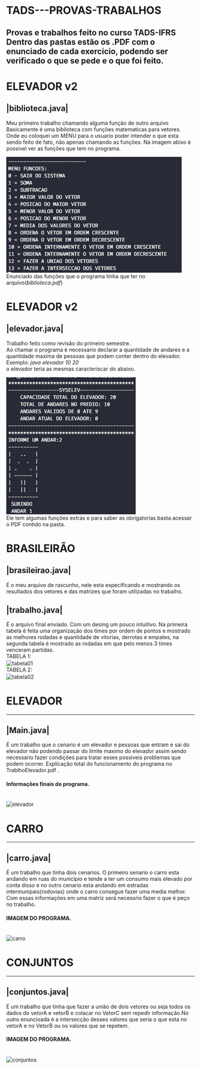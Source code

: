 # TADS---PROVAS-TRABALHOS
Provas e trabalhos feito no curso TADS-IFRS<br>
Dentro das pastas estão os .PDF com o enunciado de cada exercicio, podendo ser verificado o que se pede e o que foi feito.
-------

# ELEVADOR v2
<h2>|biblioteca.java|</h2>
Meu primeiro trabalho chamando alguma função de outro arquivo<br>
Basicamente é uma biblioteca com funções matematicas para vetores. Onde eu coloquei um MENU para o usuario poder intender o que esta sendo feito de fato, não apenas chamando as funções.
Na imagem abixo é possivel ver as funções que tem no programa.<p>
<img src="https://raw.githubusercontent.com/zPASP/ADS-----PROVAS-TRABALHOS/master/biblioteca_vetor/menu.png" align="center" alt="menu"/><br>
Enunciado das funções que o programa tinha que ter no arquivo(<i>biblioteca.pdf</i>)

# ELEVADOR v2
<h2>|elevador.java|</h2>
Trabalho feito como revisão do primeiro semestre.</br>
Ao chamar o programa é necessario declarar a quantidade de andares e a quantidade maxima de pessoas que podem conter dentro do elevador.<br>
Exemplo: <i>java elevador 10 20 </i><br>
o elevador teria as mesmas caracteriscar do abaixo.<p>
<img src="https://raw.githubusercontent.com/zPASP/ADS-----PROVAS-TRABALHOS/master/elevador%20v2/elevadorv2.png" align="center" alt="elevador02"/><br>
Ele tem algumas funções extras e para saber as obrigatorias basta acessar o PDF contido na pasta.


# BRASILEIRÃO
 
<h2>|brasileirao.java|</h2>
É o meu arquivo de rascunho, nele esta especificando e mostrando os resultados dos vetores e das matrizes que foram utilizadas no trabalho.
<h2>|trabalho.java|</h2>
É o arquivo final enviado. Com um desing um pouco intuitivo. Na primeira tabela é feita uma organização dos times por ordem de pontos e mostrado as melhores rodadas e quantidade de vitorias, derrotas e empates, na segunda tabela é mostrado as rodadas em que pelo menos 3 times venceram partidas.<br>
TABELA 1:<br>
<img src="https://raw.githubusercontent.com/zPASP/TADS---PROVAS-TRABALHOS/master/brasileirao/tabela%201.png" align="center" alt="tabela01"/><br>
TABELA 2:<br>
<img src="https://raw.githubusercontent.com/zPASP/TADS---PROVAS-TRABALHOS/master/brasileirao/tabela%202.png" align="center" alt="tabela02"/><br>

# ELEVADOR
 _________
<h2>|Main.java|</h2>
É um trabalho que o cenario é um elevador e pessoas que entram e sai do elevador não podendo passar do limite maximo do elevador assim sendo necessario fazer condições para tratar esses possiveis problemas que podem ocorrer. Explicação total do funcionamento do programa no TrablhoElevador.pdf .<br>
<h4>Informações finais do programa.</h4><br>
<img src="https://raw.githubusercontent.com/zPASP/TADS---PROVAS-TRABALHOS/master/elevador/elevador.png" align="center" alt="elevador"/><br>

# CARRO
 _________
<h2>|carro.java|</h2>
É um trabalho que tinha dois cenarios. O primeiro senario o carro esta andando em ruas do municipio e tende a ter um consumo mais elevado por conta disso e no outro cenario esta andando em estradas intermunipais(rodovias) onde o carro consegue fazer uma media melhor. Com essas informações em uma matriz será necessrio fazer o que é peço no trabalho. <br>
<h4>IMAGEM DO PROGRAMA.</h4><br>
<img src="https://raw.githubusercontent.com/zPASP/TADS---PROVAS-TRABALHOS/master/carro/carro.png" align="center" alt="carro"/><br>

# CONJUNTOS
 _________
<h2>|conjuntos.java|</h2>
É um trabalho que tinha que fazer a união de dois vetores ou seja todos os dados do vetorA e vetorB e colacar no VetorC sem repedir informação.No outro enuncioada é a intersecção desses valores que seria o que esta no vetorA e no VetorB ou os valores que se repetem. <br>
<h4>IMAGEM DO PROGRAMA.</h4><br>
<img src="https://raw.githubusercontent.com/zPASP/TADS---PROVAS-TRABALHOS/master/conjuntos/conjuntos.png" align="center" alt="conjuntos"/><br>